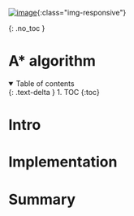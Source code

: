 <!-- ---
layout: default
title: RRT algorithm
permalink: /docs/math/algorithms/A_star
parent: algorithms
grand_parent: Math

--- -->

<!-- comment or image allows {: .no_toc} to work correctly  (don't ask me why) -->

[![image]()](){:class="img-responsive"}

{: .no_toc }

# A* algorithm

<details open markdown="block">
  <summary>
    Table of contents
  </summary>
  {: .text-delta }
1. TOC
{:toc}
</details>

# Intro


# Implementation


# Summary
